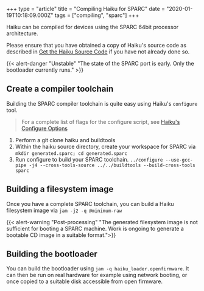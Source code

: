 +++
type = "article"
title = "Compiling Haiku for SPARC"
date = "2020-01-19T10:18:09.000Z"
tags = ["compiling", "sparc"]
+++

Haiku can be compiled for devices using the SPARC 64bit processor architecture.

Please ensure that you have obtained a copy of Haiku's source code as described in
[Get the Haiku Source Code](https://www.haiku-os.org/guides/building/get-source-git) 
if you have not already done so.

{{< alert-danger "Unstable" "The state of the SPARC port is early. Only the bootloader currently runs." >}}

## Create a compiler toolchain

Building the SPARC compiler toolchain is quite easy using Haiku's ```configure``` tool.

> For a complete list of flags for the configure script, see [Haiku's Configure Options](/guides/building/configure)

1. Perform a git clone haiku and buildtools
2. Within the haiku source directory, create your workspace for SPARC via ```mkdir generated.sparc; cd generated.sparc```
2. Run configure to build your SPARC toolchain. ```../configure --use-gcc-pipe -j4 --cross-tools-source ../../buildtools --build-cross-tools sparc```

## Building a filesystem image

Once you have a complete SPARC toolchain, you can build a Haiku filesystem image via ``jam -j2 -q @minimum-raw``

{{< alert-warning "Post-processing" "The generated filesystem image is not sufficient for booting a SPARC machine. Work is ongoing to generate a bootable CD image in a suitable format.">}}

## Building the bootloader

You can build the bootloader using ``jam -q haiku_loader.openfirmware``. It can
then be run on real hardware for example using network booting, or once copied
to a suitable disk accessible from open firmware.
